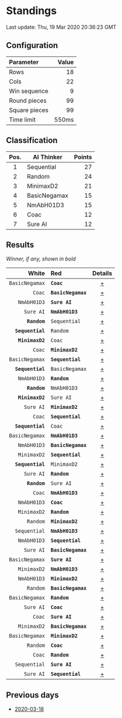 # Standings

Last update: Thu, 19 Mar 2020 20:36:23 GMT

## Configuration

| Parameter      | Value             |
|:-------------- | ----------------: |
| Rows          | 18        |
| Cols          | 22        |
| Win sequence  | 9 |
| Round pieces  | 99  |
| Square pieces | 99 |
| Time limit    | 550ms     |

## Classification

| Pos. | AI Thinker | Points |
|:----:| ---------- | -----: |
| 1 | Sequential | 27 |
| 2 | Random | 24 |
| 3 | MinimaxD2 | 21 |
| 4 | BasicNegamax | 15 |
| 5 | NmAbH01D3 | 15 |
| 6 | Coac | 12 |
| 7 | Sure AI | 12 |

## Results

_Winner, if any, shown in bold_

| White |   Red   | Details |
| -----:|:------- | :-----: |
| `BasicNegamax` | **`Coac`** | [+](results/BasicNegamaxvsCoac.txt) |
| `Coac` | **`BasicNegamax`** | [+](results/CoacvsBasicNegamax.txt) |
| `NmAbH01D3` | **`Sure AI`** | [+](results/NmAbH01D3vsSureAI.txt) |
| `Sure AI` | **`NmAbH01D3`** | [+](results/SureAIvsNmAbH01D3.txt) |
| **`Random`** | `Sequential` | [+](results/RandomvsSequential.txt) |
| **`Sequential`** | `Random` | [+](results/SequentialvsRandom.txt) |
| **`MinimaxD2`** | `Coac` | [+](results/MinimaxD2vsCoac.txt) |
| `Coac` | **`MinimaxD2`** | [+](results/CoacvsMinimaxD2.txt) |
| `BasicNegamax` | **`Sequential`** | [+](results/BasicNegamaxvsSequential.txt) |
| **`Sequential`** | `BasicNegamax` | [+](results/SequentialvsBasicNegamax.txt) |
| `NmAbH01D3` | **`Random`** | [+](results/NmAbH01D3vsRandom.txt) |
| **`Random`** | `NmAbH01D3` | [+](results/RandomvsNmAbH01D3.txt) |
| **`MinimaxD2`** | `Sure AI` | [+](results/MinimaxD2vsSureAI.txt) |
| `Sure AI` | **`MinimaxD2`** | [+](results/SureAIvsMinimaxD2.txt) |
| `Coac` | **`Sequential`** | [+](results/CoacvsSequential.txt) |
| **`Sequential`** | `Coac` | [+](results/SequentialvsCoac.txt) |
| `BasicNegamax` | **`NmAbH01D3`** | [+](results/BasicNegamaxvsNmAbH01D3.txt) |
| `NmAbH01D3` | **`BasicNegamax`** | [+](results/NmAbH01D3vsBasicNegamax.txt) |
| `MinimaxD2` | **`Sequential`** | [+](results/MinimaxD2vsSequential.txt) |
| **`Sequential`** | `MinimaxD2` | [+](results/SequentialvsMinimaxD2.txt) |
| `Sure AI` | **`Random`** | [+](results/SureAIvsRandom.txt) |
| **`Random`** | `Sure AI` | [+](results/RandomvsSureAI.txt) |
| `Coac` | **`NmAbH01D3`** | [+](results/CoacvsNmAbH01D3.txt) |
| `NmAbH01D3` | **`Coac`** | [+](results/NmAbH01D3vsCoac.txt) |
| `MinimaxD2` | **`Random`** | [+](results/MinimaxD2vsRandom.txt) |
| `Random` | **`MinimaxD2`** | [+](results/RandomvsMinimaxD2.txt) |
| `Sequential` | **`NmAbH01D3`** | [+](results/SequentialvsNmAbH01D3.txt) |
| `NmAbH01D3` | **`Sequential`** | [+](results/NmAbH01D3vsSequential.txt) |
| `Sure AI` | **`BasicNegamax`** | [+](results/SureAIvsBasicNegamax.txt) |
| `BasicNegamax` | **`Sure AI`** | [+](results/BasicNegamaxvsSureAI.txt) |
| `MinimaxD2` | **`NmAbH01D3`** | [+](results/MinimaxD2vsNmAbH01D3.txt) |
| `NmAbH01D3` | **`MinimaxD2`** | [+](results/NmAbH01D3vsMinimaxD2.txt) |
| `Random` | **`BasicNegamax`** | [+](results/RandomvsBasicNegamax.txt) |
| `BasicNegamax` | **`Random`** | [+](results/BasicNegamaxvsRandom.txt) |
| `Sure AI` | **`Coac`** | [+](results/SureAIvsCoac.txt) |
| `Coac` | **`Sure AI`** | [+](results/CoacvsSureAI.txt) |
| `MinimaxD2` | **`BasicNegamax`** | [+](results/MinimaxD2vsBasicNegamax.txt) |
| `BasicNegamax` | **`MinimaxD2`** | [+](results/BasicNegamaxvsMinimaxD2.txt) |
| `Random` | **`Coac`** | [+](results/RandomvsCoac.txt) |
| `Coac` | **`Random`** | [+](results/CoacvsRandom.txt) |
| `Sequential` | **`Sure AI`** | [+](results/SequentialvsSureAI.txt) |
| `Sure AI` | **`Sequential`** | [+](results/SureAIvsSequential.txt) |

## Previous days

* [2020-03-18](../2020-03-18/standings.md)
